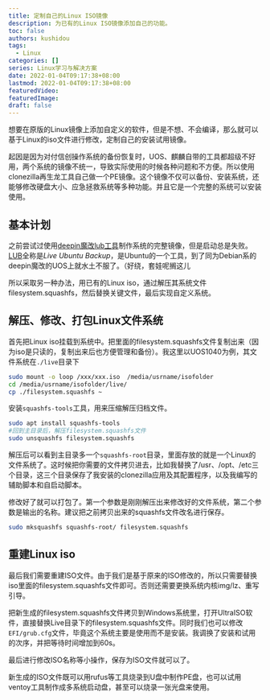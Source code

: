 ```yaml
---
title: 定制自己的Linux ISO镜像
description: 为已有的Linux ISO镜像添加自己的功能。
toc: false
authors: kushidou
tags: 
  - Linux
categories: []
series: Linux学习与解决方案
date: 2022-01-04T09:17:38+08:00
lastmod: 2022-01-04T09:17:38+08:00
featuredVideo:
featuredImage:
draft: false
---
```


想要在原版的Linux镜像上添加自定义的软件，但是不想、不会编译，那么就可以基于Linux的iso文件进行修改，定制自己的安装试用镜像。

<!--more-->

起因是因为对付信创操作系统的备份恢复时，UOS、麒麟自带的工具都超级不好用，两个系统的镜像不统一，导致实际使用的时候各种问题和不方便。所以使用clonezilla再生龙工具自己做一个PE镜像。这个镜像不仅可以备份、安装系统，还能够修改硬盘大小、应急拯救系统等多种功能。并且它是一个完整的系统可以安装使用。

## 基本计划

之前尝试过使用[deepin魔改lub工具](http://bbs.wuyou.net/forum.php?mod=viewthread&tid=409980)制作系统的完整镜像，但是启动总是失败。[LUB](https://forum.ubuntu.org.cn/viewtopic.php?t=206287)全称是*Live Ubuntu Backup*，是Ubuntu的一个工具，到了同为Debian系的deepin魔改的UOS上就水土不服了。（好绕，套娃呢搁这儿

所以采取另一种办法，用已有的Linux iso，通过解压其系统文件filesystem.squashfs，然后替换关键文件，最后实现自定义系统。

## 解压、修改、打包Linux文件系统

首先把Linux iso挂载到系统中。把里面的filesystem.squashfs文件复制出来（因为iso是只读的，复制出来后也方便管理和备份）。我这里以UOS1040为例，其文件系统在`./live`目录下

```bash
sudo mount -o loop /xxx/xxx.iso  /media/usrname/isofolder
cd /media/usrname/isofolder/live/
cp ./filesystem.squashfs ~
```

安装`squashfs-tools`工具，用来压缩解压归档文件。

```bash
sudo apt install squashfs-tools
#回到主目录后，解压filesystem.squashfs文件
sudo unsquashfs filesystem.squashfs
```

解压后可以看到主目录多一个`squashfs-root`目录，里面存放的就是一个Linux的文件系统了。这时候把你需要的文件拷贝进去，比如我替换了/usr、/opt、/etc三个目录，这三个目录保存了我安装的clonezilla应用及其配置程序，以及我编写的辅助脚本和自启动脚本。

修改好了就可以打包了。第一个参数是刚刚解压出来修改好的文件系统，第二个参数是输出的名称。建议把之前拷贝出来的squashfs文件改名进行保存。

```bash
sudo mksquashfs squashfs-root/ filesystem.squashfs
```

## 重建Linux iso

最后我们需要重建ISO文件。由于我们是基于原来的ISO修改的，所以只需要替换iso里面的filesystem.squashfs文件即可。否则还需要更换系统内核img/lz、重写引导。

把新生成的filesystem.squashfs文件拷贝到Windows系统里，打开UltraISO软件，直接替换Live目录下的filesystem.squashfs文件。同时我们也可以修改`EFI/grub.cfg`文件，毕竟这个系统主要是使用而不是安装。我调换了安装和试用的次序，并把等待时间增加到60s。

最后进行修改ISO名称等小操作，保存为ISO文件就可以了。

新生成的ISO文件既可以用rufus等工具烧录到U盘中制作PE盘，也可以试用ventoy工具制作成多系统启动盘，甚至可以烧录一张光盘来使用。

